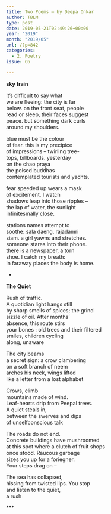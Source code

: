 ```yaml
---
title: Two Poems – by Deepa Onkar
author: TBLM
type: post
date: 2019-05-21T02:49:26+00:00
year: "2019"
month: "2019/05"
url: /?p=842
categories:
  - 2. Poetry
issue: C6

---
```

**sky train**

it’s difficult to say what  
we are fleeing: the city is far  
below. on the front seat, people  
read or sleep, their faces suggest  
peace. but something dark curls  
around my shoulders.

blue must be the colour  
of fear. this is my precipice  
of impressions – twirling tree-  
tops, billboards. yesterday  
on the chao praya  
the poised buddhas  
contemplated tourists and yachts.

fear speeded up wears a mask  
of excitement. I watch  
shadows leap into those ripples –  
the lap of water, the sunlight  
infinitesmally close.

stations names attempt to  
soothe: sala daeng, rajadamri  
siam. a girl yawns and stretches.  
someone stares into their phone.  
there is a newspaper, a torn  
shoe. I catch my breath:  
in faraway places the body is home.

*

**The Quiet**

Rush of traffic.  
A quotidian light hangs still  
by sharp smells of spices; the grind  
sizzle of oil. After months’  
absence, this route stirs  
your bones : old trees and their filtered  
smiles, children cycling  
along, unaware

The city beams  
a secret sign: a crow clambering  
on a soft branch of neem  
arches his neck, wings lifted  
like a letter from a lost alphabet

Crows, climb  
mountains made of wind.  
Leaf-hearts drip from Peepal trees.  
A quiet steals in,  
between the swerves and dips  
of unselfconscious talk

The roads do not end.  
Concrete buildings have mushroomed  
at this spot where a clutch of fruit shops  
once stood. Raucous garbage  
sizes you up for a foriegner.  
Your steps drag on –

The sea has collapsed,  
hissing from twisted lips. You stop  
and listen to the quiet,  
a rush

\***
